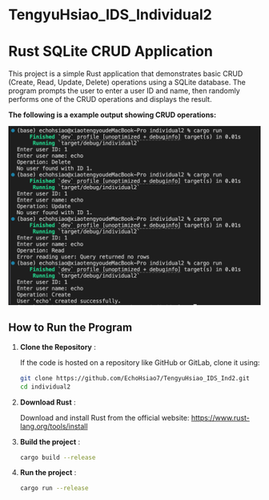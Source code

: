 # TengyuHsiao_IDS_Individual2

# Rust SQLite CRUD Application

This project is a simple Rust application that demonstrates basic CRUD (Create, Read, Update, Delete) operations using a SQLite database. The program prompts the user to enter a user ID and name, then randomly performs one of the CRUD operations and displays the result.

**The following is a example output showing CRUD operations:**

![alt text](image.png)

## How to Run the Program


1. **Clone the Repository** :

   If the code is hosted on a repository like GitHub or GitLab, clone it using:

   ```bash
   git clone https://github.com/EchoHsiao7/TengyuHsiao_IDS_Ind2.git
   cd individual2

2. **Download Rust** :

    Download and install Rust from the official website: https://www.rust-lang.org/tools/install

3. **Build the project** :

   ```bash
   cargo build --release


4. **Run the project** :

   ```bash
   cargo run --release

